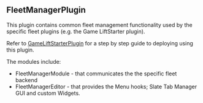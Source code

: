 ## FleetManagerPlugin
This plugin contains common fleet management functionality used by the specific fleet plugins (e.g. the Game LiftStarter plugin).

Refer to [GameLiftStarterPlugin](https://github.com/spayne/GameLiftStarterPlugin) for a step by step guide to deploying using this plugin.

The modules include:
* FleetManagerModule - that communicates the the specific fleet backend
* FleetManagerEditor - that provides the Menu hooks; Slate Tab Manager GUI and custom Widgets.

